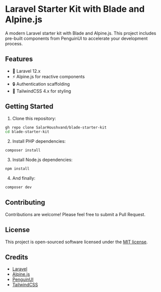 # Laravel Starter Kit with Blade and Alpine.js


A modern Laravel starter kit with Blade and Alpine.js. This project includes pre-built components from PenguinUI to accelerate your development process.

## Features

- 🚀 Laravel 12.x
- ⚡ Alpine.js for reactive components
- 🔒 Authentication scaffolding
- 🎨 TailwindCSS 4.x for styling

## Getting Started

1. Clone this repository:
```bash
gh repo clone SalarHoushvand/blade-starter-kit
cd blade-starter-kit
```

2. Install PHP dependencies:
```bash
composer install
```

3. Install Node.js dependencies:
```bash
npm install
```

4. And finally:
```bash
composer dev
```

## Contributing

Contributions are welcome! Please feel free to submit a Pull Request.

## License

This project is open-sourced software licensed under the [MIT license](https://opensource.org/licenses/MIT).

## Credits

- [Laravel](https://laravel.com)
- [Alpine.js](https://alpinejs.dev)
- [PenguinUI](https://penguinui.com)
- [TailwindCSS](https://tailwindcss.com)
